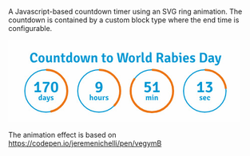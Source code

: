 A Javascript-based countdown timer using an SVG ring animation. The countdown is contained by a custom block type where the end time is configurable.

![Example countdown timer](timer.jpg)

The animation effect is based on https://codepen.io/jeremenichelli/pen/vegymB
